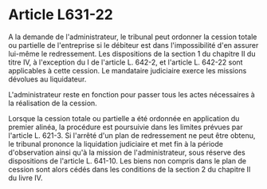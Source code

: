# Article L631-22

A la demande de l'administrateur, le tribunal peut ordonner la cession totale ou partielle de l'entreprise si le débiteur est dans l'impossibilité d'en assurer lui-même le redressement. Les dispositions de la section 1 du chapitre II du titre IV, à l'exception du I de l'article L. 642-2, et l'article L. 642-22 sont applicables à cette cession. Le mandataire judiciaire exerce les missions dévolues au liquidateur.

L'administrateur reste en fonction pour passer tous les actes nécessaires à la réalisation de la cession.

Lorsque la cession totale ou partielle a été ordonnée en application du premier alinéa, la procédure est poursuivie dans les limites prévues par l'article L. 621-3. Si l'arrêté d'un plan de redressement ne peut être obtenu, le tribunal prononce la liquidation judiciaire et met fin à la période d'observation ainsi qu'à la mission de l'administrateur, sous réserve des dispositions de l'article L. 641-10. Les biens non compris dans le plan de cession sont alors cédés dans les conditions de la section 2 du chapitre II du livre IV.
